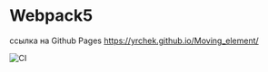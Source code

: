 # Webpack5

ссылка на Github Pages https://yrchek.github.io/Moving_element/

![CI](https://github.com/YrChek/moving_element/actions/workflows/web.yml/badge.svg)